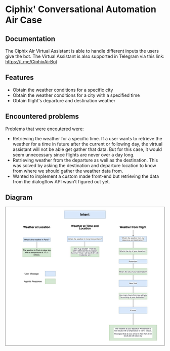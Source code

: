 # Ciphix' Conversational Automation Air Case


## Documentation

The Ciphix Air Virtual Assistant is able to handle different inputs the users give the bot. The Virtual Assistant is also supported in Telegram via this link: https://t.me/CiphixAirBot

## Features

- Obtain the weather conditions for a specific city
- Obtain the weather conditions for a city with a specified time
- Obtain flight's departure and destination weather


## Encountered problems

Problems that were encoutered were:
- Retrieving the weather for a specific time. If a user wants to retrieve the weather for a time in future after the current or following day, the virtual assistant will not be able get gather that data. But for this case, it would seem unnecessary since flights are never over a day long.
- Retrieving weather from the departure as well as the destination. This was solved by asking the destination and departure location to know from where we should gather the weather data from.
- Wanted to implement a custom made front-end but retrieving the data from the dialogflow API wasn't figured out yet.

## Diagram

![](./utils/CADiagram.jpg)
